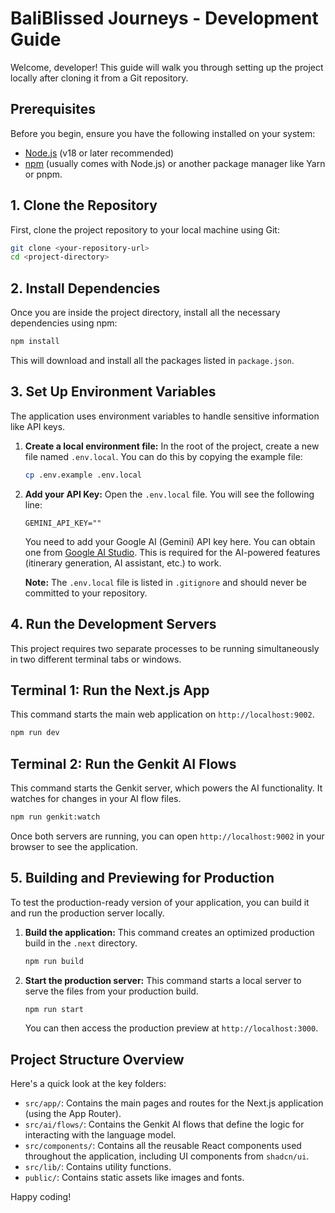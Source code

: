 # BaliBlissed Journeys - Development Guide

Welcome, developer! This guide will walk you through setting up the project locally after cloning it from a Git repository.

## Prerequisites

Before you begin, ensure you have the following installed on your system:

- [Node.js](https://nodejs.org/) (v18 or later recommended)
- [npm](https://www.npmjs.com/) (usually comes with Node.js) or another package manager like Yarn or pnpm.

## 1. Clone the Repository

First, clone the project repository to your local machine using Git:

```bash
git clone <your-repository-url>
cd <project-directory>
```

## 2. Install Dependencies

Once you are inside the project directory, install all the necessary dependencies using npm:

```bash
npm install
```

This will download and install all the packages listed in `package.json`.

## 3. Set Up Environment Variables

The application uses environment variables to handle sensitive information like API keys.

1. **Create a local environment file:**
    In the root of the project, create a new file named `.env.local`. You can do this by copying the example file:

    ```bash
    cp .env.example .env.local
    ```

2. **Add your API Key:**
    Open the `.env.local` file. You will see the following line:

    ```plaintext
    GEMINI_API_KEY=""
    ```

    You need to add your Google AI (Gemini) API key here. You can obtain one from [Google AI Studio](https://aistudio.google.com/app/apikey). This is required for the AI-powered features (itinerary generation, AI assistant, etc.) to work.

    **Note:** The `.env.local` file is listed in `.gitignore` and should never be committed to your repository.

## 4. Run the Development Servers

This project requires two separate processes to be running simultaneously in two different terminal tabs or windows.

## **Terminal 1: Run the Next.js App**

This command starts the main web application on `http://localhost:9002`.

```bash
npm run dev
```

## **Terminal 2: Run the Genkit AI Flows**

This command starts the Genkit server, which powers the AI functionality. It watches for changes in your AI flow files.

```bash
npm run genkit:watch
```

Once both servers are running, you can open `http://localhost:9002` in your browser to see the application.

## 5. Building and Previewing for Production

To test the production-ready version of your application, you can build it and run the production server locally.

1.  **Build the application:**
    This command creates an optimized production build in the `.next` directory.

    ```bash
    npm run build
    ```

2.  **Start the production server:**
    This command starts a local server to serve the files from your production build.

    ```bash
    npm run start
    ```

    You can then access the production preview at `http://localhost:3000`.

## Project Structure Overview

Here's a quick look at the key folders:

- `src/app/`: Contains the main pages and routes for the Next.js application (using the App Router).
- `src/ai/flows/`: Contains the Genkit AI flows that define the logic for interacting with the language model.
- `src/components/`: Contains all the reusable React components used throughout the application, including UI components from `shadcn/ui`.
- `src/lib/`: Contains utility functions.
- `public/`: Contains static assets like images and fonts.

Happy coding!
